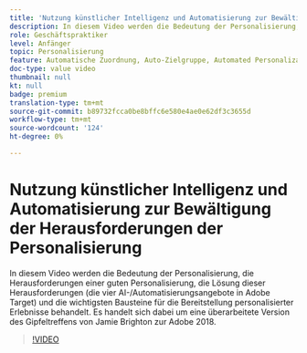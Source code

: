 ```yaml
---
title: 'Nutzung künstlicher Intelligenz und Automatisierung zur Bewältigung der Herausforderungen der Personalisierung '
description: In diesem Video werden die Bedeutung der Personalisierung, die Herausforderungen einer guten Personalisierung, die Lösung dieser Herausforderungen (die vier AI-/Automatisierungsangebote in Adobe Target) und die wichtigsten Bausteine für die Bereitstellung personalisierter Erlebnisse behandelt. Es handelt sich dabei um eine überarbeitete Version des Gipfeltreffens von Jamie Brighton zur Adobe 2018.
role: Geschäftspraktiker
level: Anfänger
topic: Personalisierung
feature: Automatische Zuordnung, Auto-Zielgruppe, Automated Personalization
doc-type: value video
thumbnail: null
kt: null
badge: premium
translation-type: tm+mt
source-git-commit: b89732fcca0be8bffc6e580e4ae0e62df3c3655d
workflow-type: tm+mt
source-wordcount: '124'
ht-degree: 0%

---
```



# Nutzung künstlicher Intelligenz und Automatisierung zur Bewältigung der Herausforderungen der Personalisierung

In diesem Video werden die Bedeutung der Personalisierung, die Herausforderungen einer guten Personalisierung, die Lösung dieser Herausforderungen (die vier AI-/Automatisierungsangebote in Adobe Target) und die wichtigsten Bausteine für die Bereitstellung personalisierter Erlebnisse behandelt. Es handelt sich dabei um eine überarbeitete Version des Gipfeltreffens von Jamie Brighton zur Adobe 2018.

>[!VIDEO](https://video.tv.adobe.com/v/25440/?quality=12)